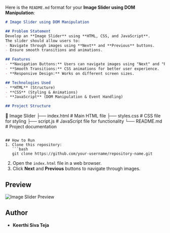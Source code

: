 Here is the `README.md` format for your **Image Slider using DOM Manipulation**:  

```markdown
# Image Slider using DOM Manipulation  

## Problem Statement  
Develop an **Image Slider** using **HTML, CSS, and JavaScript**.  
The slider should allow users to:  
- Navigate through images using **Next** and **Previous** buttons.   
- Ensure smooth transitions and animations.  

## Features  
- **Navigation Buttons:** Users can navigate images using "Next" and "Previous" buttons.   
- **Smooth Transitions:** CSS animations for better user experience.  
- **Responsive Design:** Works on different screen sizes.  

## Technologies Used  
- **HTML** (Structure)  
- **CSS** (Styling & Animations)  
- **JavaScript** (DOM Manipulation & Event Handling)  

## Project Structure  
```
📂 Image Slider
 ├── index.html    # Main HTML file
 ├── styles.css    # CSS file for styling
 ├── script.js     # JavaScript file for functionality
 └── README.md     # Project documentation
```

## How to Run  
1. Clone this repository:  
   ```bash
   git clone https://github.com/your-username/repository-name.git
   ```
2. Open the `index.html` file in a web browser.  
3. Click **Next** and **Previous** buttons to navigate through images.  

## Preview  
![Image Slider Preview](your-image-link-here)

## Author  
- **Keerthi Siva Teja**  
```


